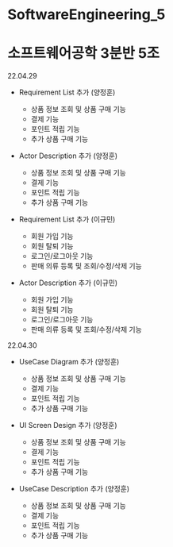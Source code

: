 # SoftwareEngineering_5

소프트웨어공학 3분반 5조
====================

22.04.29
- Requirement List 추가 (양정훈)
  - 상품 정보 조회 및 상품 구매 기능
  - 결제 기능
  - 포인트 적립 기능
  - 추가 상품 구매 기능

- Actor Description 추가 (양정훈)
  - 상품 정보 조회 및 상품 구매 기능
  - 결제 기능
  - 포인트 적립 기능
  - 추가 상품 구매 기능

- Requirement List 추가 (이규민)
  - 회원 가입 기능
  - 회원 탈퇴 기능
  - 로그인/로그아웃 기능
  - 판매 의류 등록 및 조회/수정/삭제 기능

- Actor Description 추가 (이규민)
  - 회원 가입 기능
  - 회원 탈퇴 기능
  - 로그인/로그아웃 기능
  - 판매 의류 등록 및 조회/수정/삭제 기능

22.04.30
- UseCase Diagram 추가 (양정훈)
  - 상품 정보 조회 및 상품 구매 기능
  - 결제 기능
  - 포인트 적립 기능
  - 추가 상품 구매 기능

- UI Screen Design 추가 (양정훈)
  - 상품 정보 조회 및 상품 구매 기능
  - 결제 기능
  - 포인트 적립 기능
  - 추가 상품 구매 기능

- UseCase Description 추가 (양정훈)
  - 상품 정보 조회 및 상품 구매 기능
  - 결제 기능
  - 포인트 적립 기능
  - 추가 상품 구매 기능
